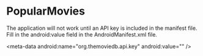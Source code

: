 # PopularMovies

The application will not work until an API key is included in the manifest file. Fill in the android:value field in the AndroidManifest.xml file.

\<meta-data android:name="org.themoviedb.api.key" android:value="" /\>
